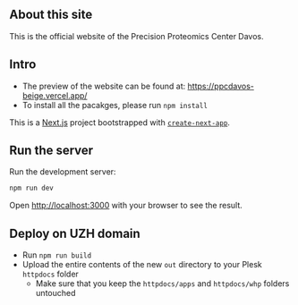 ## About this site
This is the official website of the Precision Proteomics Center Davos. 

## Intro

- The preview of the website can be found at: https://ppcdavos-beige.vercel.app/
- To install all the pacakges, please run `npm install`

This is a [Next.js](https://nextjs.org/) project bootstrapped with [`create-next-app`](https://github.com/vercel/next.js/tree/canary/packages/create-next-app).

## Run the server

Run the development server:

```bash
npm run dev
```

Open [http://localhost:3000](http://localhost:3000) with your browser to see the result.

## Deploy on UZH domain 
- Run `npm run build`
- Upload the entire contents of the new `out` directory to your Plesk `httpdocs` folder
  - Make sure that you keep the `httpdocs/apps` and `httpdocs/whp` folders untouched